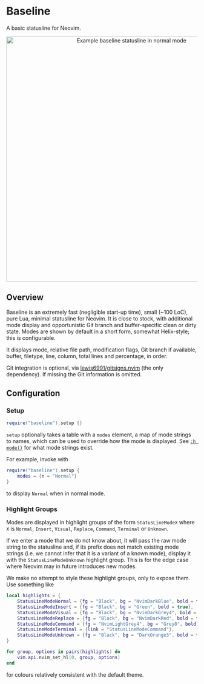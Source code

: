 # Baseline

A basic statusline for Neovim.

<div align="center">
    <img width="646" alt="Example baseline statusline in normal mode" src="https://github.com/user-attachments/assets/3f406bdc-40c5-41d4-acc3-b8055a22c1a1">
</div>

## Overview

Baseline is an extremely fast (negligible start-up time), small (~100 LoC), pure Lua, minimal statusline for Neovim.
It is close to stock, with additional mode display and opportunistic Git branch and buffer-specific clean or dirty state.
Modes are shown by default in a short form, somewhat Helix-style; this is configurable.

It displays mode, relative file path, modification flags, Git branch if available, buffer, filetype, line, column, total lines and percentage, in order.

Git integration is optional, via [lewis6991/gitsigns.nvim](https://github.com/lewis6991/gitsigns.nvim) (the only dependency). If missing the Git information is omitted.

## Configuration

### Setup

```lua
require("baseline").setup {}
```

`setup` optionally takes a table with a `modes` element, a map of mode strings to names, which can be used to override how the mode is displayed.
See [`:h mode()`](https://neovim.io/doc/user/builtin.html#mode()) for what mode strings exist.

For example, invoke with
```lua
require("baseline").setup {
    modes = {n = "Normal"}
}
```
to display `Normal` when in normal mode.

### Highlight Groups

Modes are displayed in highlight groups of the form `StatusLineModeX` where `X` is `Normal`, `Insert`, `Visual`, `Replace`, `Command`, `Terminal` or `Unknown`.

If we enter a mode that we do not know about, it will pass the raw mode string to the statusline and, if its prefix does not match existing mode strings (i.e. we cannot infer that it is a variant of a known mode), display it with the `StatusLineModeUnknown` highlight group.
This is for the edge case where Neovim may in future introduces new modes.

We make no attempt to style these highlight groups, only to expose them.
Use something like
```lua
local highlights = {
    StatusLineModeNormal = {fg = "Black", bg = "NvimDarkBlue", bold = true},
    StatusLineModeInsert = {fg = "Black", bg = "Green", bold = true},
    StatusLineModeVisual = {fg = "Black", bg = "NvimDarkGrey4", bold = true},
    StatusLineModeReplace = {fg = "Black", bg = "NvimDarkRed", bold = true},
    StatusLineModeCommand = {fg = "NvimLightGrey4", bg = "Grey8", bold = true},
    StatusLineModeTerminal = {link = "StatusLineModeCommand"},
    StatusLineModeUnknown = {fg = "Black", bg = "DarkOrange3", bold = true}
}

for group, options in pairs(highlights) do
    vim.api.nvim_set_hl(0, group, options)
end
```
for colours relatively consistent with the default theme.
